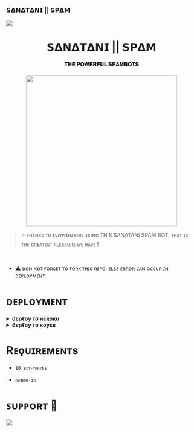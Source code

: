 ### 𝗦𝝙𝗡𝝙𝗧𝝙𝗡𝗜 || 𝗦𝗣𝝙𝗠

<!--
**itzshukla/itzshukla** is a ✨ _special_ ✨ repository because its `README.md` (this file) appears on your GitHub profile.


<p align="center">
    <b>ᴠɪsɪᴛᴏʀs</b><br>
 -->    <img align="middle" src="https://profile-counter.glitch.me/itszshivam/count.svg" />
</p>

<h1 align="center"><b> 𝗦𝝙𝗡𝝙𝗧𝝙𝗡𝗜 || 𝗦𝗣𝝙𝗠 </b></h1>

<h4 align="center"> 𝐓𝐇𝐄 𝐏𝐎𝐖𝐄𝐑𝐅𝐔𝐋 𝐒𝐏𝐀𝐌𝐁𝐎𝐓𝐒 </h4>

<p align="center"><a href="https://t.me/shiva_ansh_op"><img src="https://telegra.ph/file/204854c3a0cb8cfeae36c.jpg" width="400"></a></p>


> ⭐️ ᴛʜᴀɴᴋs ᴛᴏ ᴇᴠᴇʀʏᴏɴ ғᴏʀ ᴜsɪɴɢ THIS SANATANI SPAM BOT, ᴛʜᴀᴛ ɪs ᴛʜᴇ ɢʀᴇᴀᴛᴇsᴛ ᴘʟᴇᴀsᴜʀᴇ ᴡᴇ ʜᴀᴠᴇ !

<br>

- ⚠️ ᴅᴏɴ ɴᴏᴛ ғᴏʀɢᴇᴛ ᴛᴏ ғᴏʀᴋ ᴛʜɪs ʀᴇᴘᴏ. ᴇʟsᴇ ᴇʀʀᴏʀ ᴄᴀɴ ᴏᴄᴄᴜʀ ɪɴ ᴅᴇᴘʟᴏʏᴍᴇɴᴛ.

# ᴅᴇᴘʟᴏʏᴍᴇɴᴛ


<details>
<summary><b>∂єρℓσу тσ нєʀσкυ</b></summary>
<br>

[![Deploy](https://www.herokucdn.com/deploy/button.svg)](https://dashboard.heroku.com/new?template=https://github.com/sachinsanatani/SanatanixSpam)
  
</details>


<details>
<summary><b>∂єρℓσу тσ кσуєв</b></summary>
<br>

[![Deploy to Koyeb](https://www.koyeb.com/static/images/deploy/button.svg)](https://app.koyeb.com/deploy?type=git&repository=&branch=name&name=thealtron)
  
</details>


# Rᴇǫᴜɪʀᴇᴍᴇɴᴛs

- `10 ʙᴏᴛ-ᴛᴏᴋᴇɴs`

- `ᴏᴡɴᴇʀ-ɪᴅ`


# ꜱᴜᴘᴘᴏʀᴛ 🍁
<a href="https://t.me/SANATANI_IS_HERE"><img src="https://img.shields.io/badge/Join-Telegram%20Channel-red.svg?logo=Telegram"></a>
